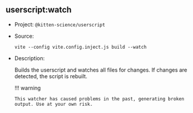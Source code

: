 ## userscript:watch

-   Project: `@kitten-science/userscript`
-   Source:

    ```shell
    vite --config vite.config.inject.js build --watch
    ```

-   Description:

    Builds the userscript and watches all files for changes. If changes are detected, the script is rebuilt.

    !!! warning

        This watcher has caused problems in the past, generating broken output. Use at your own risk.

